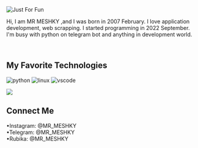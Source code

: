 <!-- # <a href="https://github.com/MR-MESHKY"> MR MESHKY </a> -->
<img align="center" src="https://user-images.githubusercontent.com/121286220/228952124-4a51bfe9-2ac4-43b9-9ca3-76a1f2640437.svg" alt= "Just For Fun">

Hi, I am MR MESHKY ,and I was born in 2007 February.
I love application development, web scrapping. I started programming in 2022 September.
I'm busy with python on telegram bot and anything in development 
world.

<!-- <a href="https://t.me/MR_MESHKY"> -->
<!-- 	 Contact Me -->
<!-- 	<img align="left" alt="MR-MESHKY | Telegram" width="32px" src="https://upload.wikimedia.org/wikipedia/commons/thumb/8/83/Telegram_2019_Logo.svg/1200px-Telegram_2019_Logo.svg.png" /> -->
</a>
<br>

## My Favorite Technologies
![python](https://img.shields.io/badge/Code-Python-informational?style=flat&logo=python&logoColor=white&color=informational)
![linux](https://img.shields.io/badge/OS-Linux-informational?style=flat&logo=linux&logoColor=white&color=informational)
![vscode](https://img.shields.io/badge/Editor-VsCode-informational?style=flat&logo=visual-studio-code&logoColor=white&color=informational)

<!-- ![](https://github-readme-stats.vercel.app/api?username=MR-MESHKY&show_icons=true&count_private=true&theme=transparent) -->
![](https://github-readme-stats.vercel.app/api/top-langs/?username=MR-MESHKY&count_private=true&layout=compact&theme=transparent)

<h2> Connect Me </h2>
<p>
•Instagram: @MR_MESHKY<br>
•Telegram: @MR_MESHKY<br>
•Rubika: @MR_MESHKY<br>
</p>
